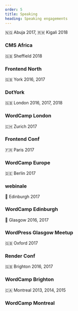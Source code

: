 ```yaml
---
order: 5
title: Speaking
heading: Speaking engagements
---
```


<div class="dates">🇳🇬 Abuja 2017, 🇷🇼 Kigali 2018</div>
<h3 class="subtitle">CMS Africa</h3>

<div class="dates">🇬🇧 Sheffield 2018</div>
<h3 class="subtitle">Frontend North</h3>

<div class="dates">🇬🇧 York 2016, 2017</div>
<h3 class="subtitle">DotYork</h3>

<div class="dates">🇬🇧 London 2016, 2017, 2018</div>
<h3 class="subtitle">WordCamp London</h3>

<div class="dates">🇨🇭 Zurich 2017</div>
<h3 class="subtitle">Frontend Conf</h3>

<div class="dates">🇫🇷 Paris 2017</div>
<h3 class="subtitle">WordCamp Europe</h3>

<div class="dates">🇩🇪 Berlin 2017</div>
<h3 class="subtitle">webinale</h3>

<div class="dates">🏴󠁧󠁢󠁳󠁣󠁴󠁿 Edinburgh 2017</div>
<h3 class="subtitle">WordCamp Edinburgh</h3>


<div class="dates">🏴󠁧󠁢󠁳󠁣󠁴󠁿 Glasgow 2016, 2017</div>
<h3 class="subtitle">WordPress Glasgow Meetup</h3>

<div class="dates">🇬🇧 Oxford 2017</div>
<h3 class="subtitle">Render Conf</h3>

<div class="dates">🇬🇧 Brighton 2016, 2017</div>
<h3 class="subtitle">WordCamp Brighton</h3>

<div class="dates">🇨🇦 Montreal 2013, 2014, 2015</div>
<h3 class="subtitle">WordCamp Montreal</h3>
